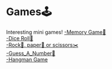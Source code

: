 # Games🕹️
Interesting mini games!
[-Memory Game🧠](https://github.com/LyudmilLilov/Games/tree/main/Memory_Game)<br>
[-Dice Roll🎲](https://github.com/LyudmilLilov/Games/tree/main/Dice%20Roll)<br>
[-Rock🗿, paper📜 or scissors✂️](https://github.com/LyudmilLilov/Games/tree/main/Rock_Paper_Scissors)<br>
[-Guess_A_Number🔮](https://github.com/LyudmilLilov/Games/tree/main/Guess_A_Number)<br>
[-Hangman Game](https://github.com/LyudmilLilov/Games/tree/main/Hangman%20Game)
